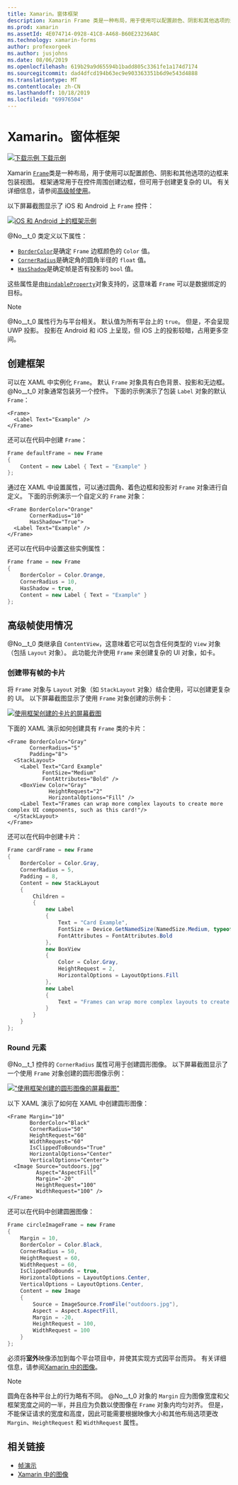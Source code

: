 ```yaml
---
title: Xamarin。窗体框架
description: Xamarin Frame 类是一种布局，用于使用可以配置颜色、阴影和其他选项的边框来包装视图或布局。
ms.prod: xamarin
ms.assetId: 4E074714-0928-41C8-A468-B60E23236A8C
ms.technology: xamarin-forms
author: profexorgeek
ms.author: jusjohns
ms.date: 08/06/2019
ms.openlocfilehash: 619b29a9d65594b1badd805c3361fe1a174d7174
ms.sourcegitcommit: dad4dfcd194b63ec9e903363351b6d9e543d4888
ms.translationtype: MT
ms.contentlocale: zh-CN
ms.lasthandoff: 10/18/2019
ms.locfileid: "69976504"
---
```

# <a name="xamarinforms-frame"></a>Xamarin。窗体框架

[![下载示例](~/media/shared/download.png) 下载示例](https://docs.microsoft.com/samples/xamarin/xamarin-forms-samples/userinterface-frame/)

Xamarin [`Frame`](xref:Xamarin.Forms.Frame)类是一种布局，用于使用可以配置颜色、阴影和其他选项的边框来包装视图。 框架通常用于在控件周围创建边框，但可用于创建更复杂的 UI。 有关详细信息，请参阅[高级帧使用](#advanced-frame-usage)。

以下屏幕截图显示了 iOS 和 Android 上 `Frame` 控件：

[![iOS 和 Android 上的框架示例](frame-images/frame-cropped.png)](frame-images/frame-full.png#lightbox "IOS 和 Android 上的框架示例")

@No__t_0 类定义以下属性：

* [`BorderColor`](xref:Xamarin.Forms.Frame.BorderColor)是确定 `Frame` 边框颜色的 `Color` 值。
* [`CornerRadius`](xref:Xamarin.Forms.Frame.CornerRadius)是确定角的圆角半径的 `float` 值。
* [`HasShadow`](xref:Xamarin.Forms.Frame.HasShadow)是确定帧是否有投影的 `bool` 值。

这些属性是由[`BindableProperty`](xref:Xamarin.Forms.BindableProperty)对象支持的，这意味着 `Frame` 可以是数据绑定的目标。

> [!NOTE]
> @No__t_0 属性行为与平台相关。 默认值为所有平台上的 `true`。 但是，不会呈现 UWP 投影。 投影在 Android 和 iOS 上呈现，但 iOS 上的投影较暗，占用更多空间。

## <a name="create-a-frame"></a>创建框架

可以在 XAML 中实例化 `Frame`。 默认 `Frame` 对象具有白色背景、投影和无边框。 @No__t_0 对象通常包装另一个控件。 下面的示例演示了包装 `Label` 对象的默认 `Frame`：

```xaml
<Frame>
  <Label Text="Example" />
</Frame>
```

还可以在代码中创建 `Frame`：

```csharp
Frame defaultFrame = new Frame
{
    Content = new Label { Text = "Example" }
};
```

通过在 XAML 中设置属性，可以通过圆角、着色边框和投影对 `Frame` 对象进行自定义。 下面的示例演示一个自定义的 `Frame` 对象：

```xaml
<Frame BorderColor="Orange"
       CornerRadius="10"
       HasShadow="True">
  <Label Text="Example" />
</Frame>
```

还可以在代码中设置这些实例属性：

```csharp
Frame frame = new Frame
{
    BorderColor = Color.Orange,
    CornerRadius = 10,
    HasShadow = true,
    Content = new Label { Text = "Example" }
};
```

## <a name="advanced-frame-usage"></a>高级帧使用情况

@No__t_0 类继承自 `ContentView`，这意味着它可以包含任何类型的 `View` 对象（包括 `Layout` 对象）。 此功能允许使用 `Frame` 来创建复杂的 UI 对象，如卡。

### <a name="create-a-card-with-a-frame"></a>创建带有帧的卡片

将 `Frame` 对象与 `Layout` 对象（如 `StackLayout` 对象）结合使用，可以创建更复杂的 UI。 以下屏幕截图显示了使用 `Frame` 对象创建的示例卡：

[![使用框架创建的卡片的屏幕截图](frame-images/frame-card-cropped.png)](frame-images/frame-full.png#lightbox "使用框架创建的卡片的屏幕截图")

下面的 XAML 演示如何创建具有 `Frame` 类的卡片：

```xaml
<Frame BorderColor="Gray"
       CornerRadius="5"
       Padding="8">
  <StackLayout>
    <Label Text="Card Example"
           FontSize="Medium"
           FontAttributes="Bold" />
    <BoxView Color="Gray"
             HeightRequest="2"
             HorizontalOptions="Fill" />
    <Label Text="Frames can wrap more complex layouts to create more complex UI components, such as this card!"/>
  </StackLayout>
</Frame>
```

还可以在代码中创建卡片：

```csharp
Frame cardFrame = new Frame
{
    BorderColor = Color.Gray,
    CornerRadius = 5,
    Padding = 8,
    Content = new StackLayout
    {
        Children =
        {
            new Label
            {
                Text = "Card Example",
                FontSize = Device.GetNamedSize(NamedSize.Medium, typeof(Label)),
                FontAttributes = FontAttributes.Bold
            },
            new BoxView
            {
                Color = Color.Gray,
                HeightRequest = 2,
                HorizontalOptions = LayoutOptions.Fill
            },
            new Label
            {
                Text = "Frames can wrap more complex layouts to create more complex UI components, such as this card!"
            }
        }
    }
};
```

### <a name="round-elements"></a>Round 元素

@No__t_1 控件的 `CornerRadius` 属性可用于创建圆形图像。 以下屏幕截图显示了一个使用 `Frame` 对象创建的圆形图像示例：

[![ "使用框架创建的圆形图像的屏幕截图"](frame-images/circle-image-cropped.png)](frame-images/frame-full.png#lightbox "使用框架创建的圆形图像的屏幕截图")

以下 XAML 演示了如何在 XAML 中创建圆形图像：

```xaml
<Frame Margin="10"
       BorderColor="Black"
       CornerRadius="50"
       HeightRequest="60"
       WidthRequest="60"
       IsClippedToBounds="True"
       HorizontalOptions="Center"
       VerticalOptions="Center">
  <Image Source="outdoors.jpg"
         Aspect="AspectFill"
         Margin="-20"
         HeightRequest="100"
         WidthRequest="100" />
</Frame>
```

还可以在代码中创建圆圈图像：

```csharp
Frame circleImageFrame = new Frame
{
    Margin = 10,
    BorderColor = Color.Black,
    CornerRadius = 50,
    HeightRequest = 60,
    WidthRequest = 60,
    IsClippedToBounds = true,
    HorizontalOptions = LayoutOptions.Center,
    VerticalOptions = LayoutOptions.Center,
    Content = new Image
    {
        Source = ImageSource.FromFile("outdoors.jpg"),
        Aspect = Aspect.AspectFill,
        Margin = -20,
        HeightRequest = 100,
        WidthRequest = 100
    }
};
```

必须将**室外**映像添加到每个平台项目中，并使其实现方式因平台而异。 有关详细信息，请参阅[Xamarin 中的图像](~/xamarin-forms/user-interface/images.md)。

> [!NOTE]
> 圆角在各种平台上的行为略有不同。 @No__t_0 对象的 `Margin` 应为图像宽度和父框架宽度之间的一半，并且应为负数以使图像在 `Frame` 对象内均匀对齐。 但是，不能保证请求的宽度和高度，因此可能需要根据映像大小和其他布局选项更改 `Margin`、`HeightRequest` 和 `WidthRequest` 属性。

## <a name="related-links"></a>相关链接

* [帧演示](https://docs.microsoft.com/samples/xamarin/xamarin-forms-samples/userinterface-frame/)
* [Xamarin 中的图像](~/xamarin-forms/user-interface/images.md)
